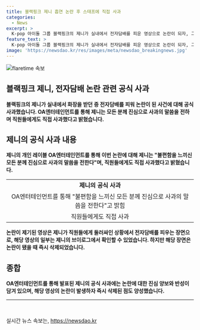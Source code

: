 ```yaml
---
title: 블랙핑크 제니 흡연 논란 후 스태프에 직접 사과
categories:
  - News
excerpt: >
  K-pop 아이돌 그룹 블랙핑크의 제니가 실내에서 전자담배를 피운 영상으로 논란이 되자, 그녀의 소속사 OA엔터테인먼트가 공식 사과했다. 제니는 개인적으로도 사과하고, 해당 영상의 논란 부분은 삭제됐다. 사과문에서는 불편함을 느낀 모든 이에게 진심으로 사과한다고 전했으며, 직원들에게도 직접 사과했다고 덧붙였다. 이로써 제니는 일어난 일에 대해 책임을 인정하고 사과하는 모습을 보였다.
feature_text: >
  K-pop 아이돌 그룹 블랙핑크의 제니가 실내에서 전자담배를 피운 영상으로 논란이 되자, 그녀의 소속사 OA엔터테인먼트가 공식 사과했다. 제니는 개인적으로도 사과하고, 해당 영상의 논란 부분은 삭제됐다. 사과문에서는 불편함을 느낀 모든 이에게 진심으로 사과한다고 전했으며, 직원들에게도 직접 사과했다고 덧붙였다. 이로써 제니는 일어난 일에 대해 책임을 인정하고 사과하는 모습을 보였다.
image: 'https://newsdao.kr/res/images/meta/newsdao_breakingnews.jpg'
---
```


<p><img src="https://newsdao.kr/res/images/meta/newsdao_breakingnews.jpg" alt="flaretime 속보" /></p>

<h2>블랙핑크 제니, 전자담배 논란 관련 공식 사과</h2>

<p data-ke-size="size16"><b>블랙핑크의 제니가 실내에서 화장을 받던 중 전자담배를 피워 논란이 된 사건에 대해 공식 사과했습니다. OA엔터테인먼트를 통해 제니는 모든 분께 진심으로 사과의 말씀을 전하며 직원들에게도 직접 사과했다고 밝혔습니다.</b></p>

<h2 data-ke-size="size26">제니의 공식 사과 내용</h2>

<p data-ke-size="size16"><b>제니의 개인 레이블 OA엔터테인먼트를 통해 이번 논란에 대해 제니는 "불편함을 느끼신 모든 분께 진심으로 사과의 말씀을 전한다"며, 직원들에게도 직접 사과했다고 밝혔습니다.</b></p>

<table style="width: 100%;">
<tbody>
<tr>
<td style="text-align: center; height: 17px;"><b>제니의 공식 사과</b></td>
</tr>
<tr>
<td style="text-align: center; height: 17px;">OA엔터테인먼트를 통해 "불편함을 느끼신 모든 분께 진심으로 사과의 말씀을 전한다"고 밝힘</td>
</tr>
<tr>
<td style="text-align: center; height: 17px;">직원들에게도 직접 사과</td>
</tr>
</tbody>
</table>

<p data-ke-size="size16"><b>논란이 제기된 영상은 제니가 직원들에게 둘러싸인 상황에서 전자담배를 피우는 장면으로, 해당 영상의 일부는 제니의 브이로그에서 확인할 수 있었습니다. 하지만 해당 장면은 논란이 됐을 때 즉시 삭제되었습니다.</b></p>

<h2 data-ke-size="size26">종합</h2>

<p data-ke-size="size16"><b>OA엔터테인먼트를 통해 발표된 제니의 공식 사과에는 논란에 대한 진심 양보와 반성이 담겨 있으며, 해당 영상의 논란이 발생하자 즉시 삭제된 점도 양성했습니다.</b></p>

<hr>

<p data-ke-size="size16">&nbsp;</p>
실시간 뉴스 속보는, <a href="https://newsdao.kr" rel="dofollow">https://newsdao.kr</a>


